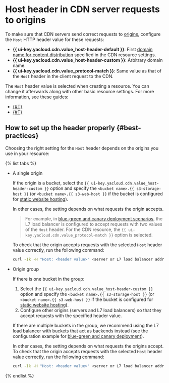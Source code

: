 # Host header in CDN server requests to origins

To make sure that CDN servers send correct requests to [origins](origins.md), configure the `Host` HTTP header value for these requests:

* **{{ ui-key.yacloud.cdn.value_host-header-default }}**: First [domain name for content distribution](resource.md#hostnames) specified in the CDN resource settings.
* **{{ ui-key.yacloud.cdn.value_host-header-custom }}**: Arbitrary domain name.
* **{{ ui-key.yacloud.cdn.value_protocol-match }}**: Same value as that of the `Host` header in the client request to the CDN.

The `Host` header value is selected when creating a resource. You can change it afterwards along with other basic resource settings. For more information, see these guides:

* [{#T}](../operations/resources/create-resource.md)
* [{#T}](../operations/resources/configure-basics.md)

## How to set up the header properly {#best-practices}

Choosing the right setting for the `Host` header depends on the origins you use in your resource:

{% list tabs %}

- A single origin

  If the origin is a bucket, select the `{{ ui-key.yacloud.cdn.value_host-header-custom }}` option and specify the `<bucket name>.{{ s3-storage-host }}` (or `<bucket name>.{{ s3-web-host }}` if the bucket is configured for [static website hosting](../../storage/concepts/hosting.md)).

  In other cases, the setting depends on what requests the origin accepts.

  > For example, in [blue-green and canary deployment scenarios](../tutorials/blue-green-canary-deployment.md), the L7 load balancer is configured to accept requests with two values of the `Host` header. For the CDN resource, the `{{ ui-key.yacloud.cdn.value_protocol-match }}` option is selected.

  To check that the origin accepts requests with the selected `Host` header value correctly, run the following command:

  ```bash
  curl -Ik -H "Host: <header value>" <server or L7 load balancer address>
  ```

- Origin group

  If there is one bucket in the group:

  1. Select the `{{ ui-key.yacloud.cdn.value_host-header-custom }}` option and specify the `<bucket name>.{{ s3-storage-host }}` (or `<bucket name>.{{ s3-web-host }}` if the bucket is configured for [static website hosting](../../storage/concepts/hosting.md)).
  1. Configure other origins (servers and L7 load balancers) so that they accept requests with the specified header value.

  If there are multiple buckets in the group, we recommend using the L7 load balancer with buckets that act as backends instead (see the configuration example for [blue-green and canary deployment](../tutorials/blue-green-canary-deployment.md)).

  In other cases, the setting depends on what requests the origins accept. To check that the origin accepts requests with the selected `Host` header value correctly, run the following command:

  ```bash
  curl -Ik -H "Host: <header value>" <server or L7 load balancer address>
  ```

{% endlist %}
